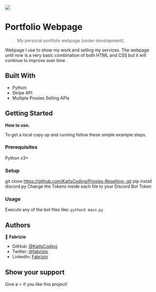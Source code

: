 ![](https://img.shields.io/badge/Microverse-blueviolet)

# Portfolio Webpage

> My personal portfolio webpage (under development).

Webpage I use to show my work and selling my services. The webpage until now is a very basic combination of both HTML and CSS but it will continue to improve over time .

## Built With

- Python
- Stripe API
- Multiple Proxies Selling APIs

## Getting Started

**How to use.**

To get a local copy up and running follow these simple example steps.

### Prerequisites
Python v3+
### Setup
git clone https://github.com/KatIsCoding/Proxies-Reselling-.git
pip install discord.py 
Change the Tokens inside each file to your Discord Bot Token
### Usage
Execute any of the bot files like: `python3 main.py`

## Authors

👤 **Fabrizio**

- GitHub: [@KatIsCoding](https://github.com/KatIsCoding)
- Twitter: [@fabrizio](https://twitter.com/fabriziogr211)
- LinkedIn: [Fabrizio](https://www.linkedin.com/in/fabrizio-gomez-6a00801a3/)

## Show your support

Give a ⭐️ if you like this project!
